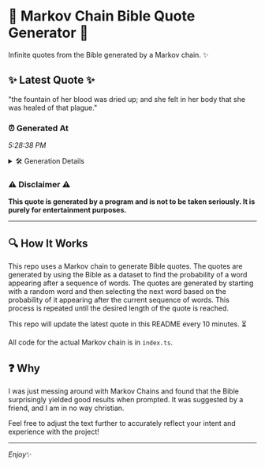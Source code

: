 # 📖 Markov Chain Bible Quote Generator 📖

Infinite quotes from the Bible generated by a Markov chain. ✨

## ✨ Latest Quote ✨
"the fountain of her blood was dried up; and she felt in her body that she was healed of that plague."

### ⏰ Generated At
*5:28:38 PM*

<details>
    <summary>🛠️ Generation Details</summary>
    <p>
        <strong>🌱 Seed:</strong> the<br>
        <strong>🔄 Iterations:</strong> 20<br>
        <strong>📜 Context History:</strong><br>[ the ]: fountain<br>[ the, fountain ]: of<br>[ the, fountain, of ]: her<br>[ the, fountain, of, her ]: blood<br>[ the, fountain, of, her, blood ]: was<br>[ the, fountain, of, her, blood, was ]: dried<br>[ fountain, of, her, blood, was, dried ]: up;<br>[ of, her, blood, was, dried, up; ]: and<br>[ her, blood, was, dried, up;, and ]: she<br>[ blood, was, dried, up;, and, she ]: felt<br>[ was, dried, up;, and, she, felt ]: in<br>[ dried, up;, and, she, felt, in ]: her<br>[ up;, and, she, felt, in, her ]: body<br>[ and, she, felt, in, her, body ]: that<br>[ she, felt, in, her, body, that ]: she<br>[ felt, in, her, body, that, she ]: was<br>[ in, her, body, that, she, was ]: healed<br>[ her, body, that, she, was, healed ]: of<br>[ body, that, she, was, healed, of ]: that<br>[ that, she, was, healed, of, that ]: plague.<br>
    </p>
</details>

### ⚠️ Disclaimer ⚠️
**This quote is generated by a program and is not to be taken seriously. It is purely for entertainment purposes.**

---

## 🔍 How It Works

This repo uses a Markov chain to generate Bible quotes. The quotes are generated by using the Bible as a dataset to find the probability of a word appearing after a sequence of words. The quotes are generated by starting with a random word and then selecting the next word based on the probability of it appearing after the current sequence of words. This process is repeated until the desired length of the quote is reached.

This repo will update the latest quote in this README every 10 minutes. ⏳

All code for the actual Markov chain is in `index.ts`.

## ❓ Why

I was just messing around with Markov Chains and found that the Bible surprisingly yielded good results when prompted. 
It was suggested by a friend, and I am in no way christian.

Feel free to adjust the text further to accurately reflect your intent and experience with the project!

---

*Enjoy*✨
